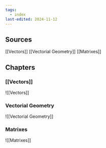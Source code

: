 ```yaml
---
tags:
  - index
last-edited: 2024-11-12
---
```


## Sources

[[Vectors]]
[[Vectorial Geometry]]
[[Matrixes]]

## Chapters

### [[Vectors]]

![[Vectors]]

### Vectorial Geometry

![[Vectorial Geometry]]

### Matrixes

![[Matrixes]]